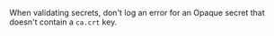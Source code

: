 When validating secrets, don't log an error for an Opaque secret that doesn't contain a `ca.crt` key.
